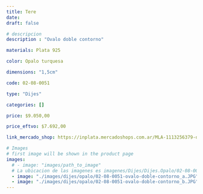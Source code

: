 ```yaml
---
title: Tere
date: 
draft: false

# descripcion
description : "Ovalo doble contorno"

materials: Plata 925

color: Opalo turquesa

dimensions: "1,5cm"

code: 02-08-0051

type: "Dijes"

categories: []

price: $9.050,00

price_eftvo: $7.692,00

link_mercado_shop: https://inplata.mercadoshops.com.ar/MLA-1113256379-dije-de-plata-tere-y-ópalo-_JM

# Images
# first image will be shown in the product page
images:
  # - image: "images/path_to_image"
  # La ubicacion de las imagenes es imagenes/Dijes/Dijes.Opalo/02-08-0051-tere
  - image: "./images/dijes/opalo/02-08-0051-ovalo-doble-contorno_a.JPG"
  - image: "./images/dijes/opalo/02-08-0051-ovalo-doble-contorno_b.JPG"
---
```

